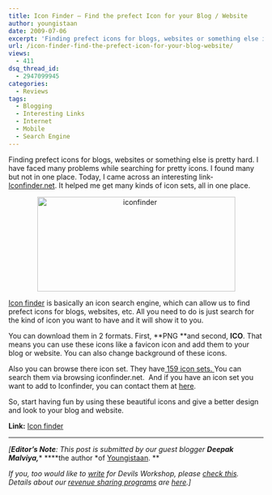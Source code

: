 ```yaml
---
title: Icon Finder – Find the prefect Icon for your Blog / Website
author: youngistaan
date: 2009-07-06
excerpt: 'Finding prefect icons for blogs, websites or something else is pretty hard. I have faced many problems while searching for pretty icons. I found many but not in one place. Today, I came across an interesting link-  Iconfinder.net. It helped me get many kinds of icon sets, all in one place.'
url: /icon-finder-find-the-prefect-icon-for-your-blog-website/
views:
  - 411
dsq_thread_id:
  - 2947099945
categories:
  - Reviews
tags:
  - Blogging
  - Interesting Links
  - Internet
  - Mobile
  - Search Engine
---
```

Finding prefect icons for blogs, websites or something else is pretty hard. I have faced many problems while searching for pretty icons. I found many but not in one place. Today, I came across an interesting link-&nbsp;<a href="http://www.iconfinder.net/" onclick="_gaq.push(['_trackEvent', 'outbound-article', 'http://www.iconfinder.net/', ' Iconfinder.net']);" target="_self"> Iconfinder.net</a>. It helped me get many kinds of icon sets, all in one place.

<p style="text-align: center">
  <img class="size-full wp-image-11802 aligncenter" src="http://cdn.devilsworkshop.org/files/2009/07/iconfinder.jpg" alt="iconfinder" width="391" height="187" />
</p>

<a href="http://www.iconfinder.net/" onclick="_gaq.push(['_trackEvent', 'outbound-article', 'http://www.iconfinder.net/', 'Icon finder']);" target="_self">Icon finder</a> is basically an icon search engine, which can allow us to find prefect icons for blogs, websites, etc. All you need to do is just search for the kind of icon you want to have and it will show it to you.

You can download them in 2 formats. First, **PNG **and second, **ICO**. That means you can use these icons like a favicon icon and add them to your blog or website. You can also change background of these icons.

Also you can browse there icon set. They have<a href="http://www.iconfinder.net/browse" onclick="_gaq.push(['_trackEvent', 'outbound-article', 'http://www.iconfinder.net/browse', ' 159 icon sets. ']);" target="_self"> 159 icon sets. </a>You can search them via browsing iconfinder.net.&nbsp; And if you have an icon set you want to add to Iconfinder, you can contact them at <a href="iconfinder.info@gmail.com" target="_self">here</a>.

So, start having fun by using these beautiful icons and give a better design and look to your blog and website.

**Link:** <a href="http://www.iconfinder.net/" onclick="_gaq.push(['_trackEvent', 'outbound-article', 'http://www.iconfinder.net/', 'Icon finder']);" target="_self">Icon finder</a>

* * *

*[**Editor&#8217;s Note**: This post is submitted by our guest blogger **Deepak Malviya,**** ****the author *of <a href="http://youngistaan.org/" onclick="_gaq.push(['_trackEvent', 'outbound-article', 'http://youngistaan.org/', 'Youngistaan']);" >Youngistaan</a>.&nbsp;**</p> 

*If you, too would like to [write][1] for Devils Workshop, please [check this][1]. Details about our [revenue sharing programs][1] are [here][1].]*

 [1]: http://devilsworkshop.org/join-dw/
